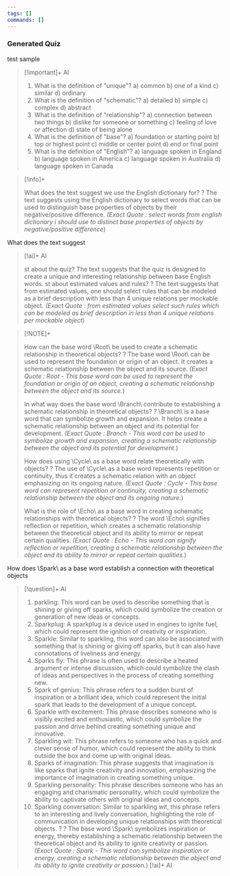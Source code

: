 ```yaml
---
tags: []
commands: []
---
```

### Generated Quiz

test sample


> [!important]+ AI
>
> 1. What is the definition of "unique"?
> a) common
> b) one of a kind
> c) similar
> d) ordinary
> 2. What is the definition of "schematic"?
> a) detailed
> b) simple
> c) complex
> d) abstract
> 3. What is the definition of "relationship"?
> a) connection between two things
> b) dislike for someone or something
> c) feeling of love or affection
> d) state of being alone
> 4. What is the definition of "base"?
> a) foundation or starting point
> b) top or highest point
> c) middle or center point
> d) end or final point
> 5. What is the definition of "English"?
> a) language spoken in England
> b) language spoken in America
> c) language spoken in Australia
> d) language spoken in Canada

> [!info]+
> 
> What does the text suggest we use the English dictionary for?
> ?
> The text suggests using the English dictionary to select words that can be used to distinguish base properties of objects by their negative/positive difference. *(Exact Quote : select words from english dictionary i should use to distinct base properties of objects by negative/positive difference*)


What does the text suggest
> [!ai]+ AI
>
> st about the quiz?
> The text suggests that the quiz is designed to create a unique and interesting relationship between base English words.
st about estimated values and rules?
?
The text suggests that from estimated values, one should select rules that can be modeled as a brief description with less than 4 unique relations per mockable object. *(Exact Quote : from estimated values select such rules which can be modeled as brief description in less than 4 unique relations per mockable object*)

> [!NOTE]+
> 
> How can the base word \Root\ be used to create a schematic relationship in theoretical objects?
> ?
> The base word \Root\ can be used to represent the foundation or origin of an object. It creates a schematic relationship between the object and its source. *(Exact Quote : Root - This base word can be used to represent the foundation or origin of an object, creating a schematic relationship between the object and its source.*)
> 
> 
> In what way does the base word \Branch\ contribute to establishing a schematic relationship in theoretical objects?
> ?
> \Branch\ is a base word that can symbolize growth and expansion. It helps create a schematic relationship between an object and its potential for development. *(Exact Quote : Branch - This word can be used to symbolize growth and expansion, creating a schematic relationship between the object and its potential for development.*)
> 
> 
> How does using \Cycle\ as a base word relate theoretically with objects?
> ?
> The use of \Cycle\ as a base word represents repetition or continuity, thus it creates a schematic relation with an object emphasizing on its ongoing nature. *(Exact Quote : Cycle - This base word can represent repetition or continuity, creating a schematic relationship between the object and its ongoing nature.*)
> 
> 
> What is the role of \Echo\ as a base word in creating schematic relationships with theoretical objects?
> ?
> The word \Echo\ signifies reflection or repetition, which creates a schematic relationship between the theoretical object and its ability to mirror or repeat certain qualities. *(Exact Quote : Echo - This word can signify reflection or repetition, creating a schematic relationship between the object and its ability to mirror or repeat certain qualities.*)
> 

How does \Spark\ as a base word establish a connection with theoretical objects
> [!question]+ AI
> 1. parkling: This word can be used to describe something that is shining or giving off sparks, which could symbolize the creation or generation of new ideas or concepts.
> 2. Sparkplug: A sparkplug is a device used in engines to ignite fuel, which could represent the ignition of creativity or inspiration.
> 3. Sparkle: Similar to sparkling, this word can also be associated with something that is shining or giving off sparks, but it can also have connotations of liveliness and energy.
> 4. Sparks fly: This phrase is often used to describe a heated argument or intense discussion, which could symbolize the clash of ideas and perspectives in the process of creating something new.
> 5. Spark of genius: This phrase refers to a sudden burst of inspiration or a brilliant idea, which could represent the initial spark that leads to the development of a unique concept.
> 6. Sparkle with excitement: This phrase describes someone who is visibly excited and enthusiastic, which could symbolize the passion and drive behind creating something unique and innovative.
> 7. Sparkling wit: This phrase refers to someone who has a quick and clever sense of humor, which could represent the ability to think outside the box and come up with original ideas.
> 8. Sparks of imagination: This phrase suggests that imagination is like sparks that ignite creativity and innovation, emphasizing the importance of imagination in creating something unique.
> 9. Sparkling personality: This phrase describes someone who has an engaging and charismatic personality, which could symbolize the ability to captivate others with original ideas and concepts.
> 10. Sparkling conversation: Similar to sparkling wit, this phrase refers to an interesting and lively conversation, highlighting the role of communication in developing unique relationships with theoretical objects.
?
?
The base word \Spark\ symbolizes inspiration or energy, thereby establishing a schematic relationship between the theoretical object and its ability to ignite creativity or passion. *(Exact Quote : Spark - This word can symbolize inspiration or energy, creating a schematic relationship between the object and its ability to ignite creativity or passion.*)
> [!ai]+ AI
>



